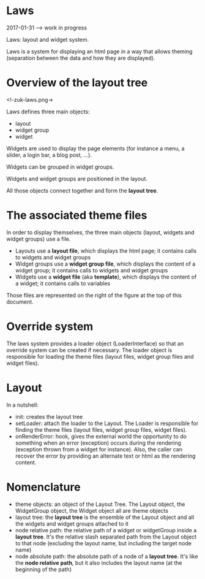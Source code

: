 Laws
============
2017-01-31 --> work in progress


Laws: layout and widget system.

Laws is a system for displaying an html page in a way that allows theming (separation between the data
and how they are displayed).



Overview of the layout tree
=============================


<!-zuk-laws.png->



Laws defines three main objects:

- layout
- widget group
- widget


Widgets are used to display the page elements (for instance a menu, a slider, a login bar, a blog post, ...).

Widgets can be grouped in widget groups.
 
Widgets and widget groups are positioned in the layout.

All those objects connect together and form the **layout tree**.



The associated theme files
====================

In order to display themselves, the three main objects (layout, widgets and widget groups) use a file.

- Layouts use a **layout file**, which displays the html page; it contains calls to widgets and widget groups
- Widget groups use a **widget group file**, which displays the content of a widget group; it contains calls to widgets and widget groups
- Widgets use a **widget file** (aka **template**), which displays the content of a widget; it contains calls to variables


Those files are represented on the right of the figure at the top of this document.



Override system
===================

The laws system provides a loader object (LoaderInterface) so that an override system can be created if necessary.
The loader object is responsible for loading the theme files (layout files, widget group files and widget files).




Layout
===========

In a nutshell:

- init: creates the layout tree
- setLoader: attach the loader to the Layout.
                The Loader is responsible for finding the theme files (layout files, widget group files, widget files).
- onRenderError: hook, gives the external world the opportunity to do something when 
                    an error (exception) occurs during the rendering (exception thrown from a widget for instance).
                    Also, the caller can recover the error by providing an alternate text or html
                    as the rendering content.
                    


Nomenclature
==================

- theme objects: an object of the Layout Tree. The Layout object, the WidgetGroup object, the Widget object all are theme objects
- layout tree: the **layout tree** is the ensemble of the Layout object and all the widgets and widget groups attached to it
- node relative path: the relative path of a widget or widgetGroup inside a **layout tree**. It's the relative slash separated path from the Layout object to that node (excluding the layout name, but including the target node name)
- node absolute path: the absolute path of a node of a **layout tree**. It's like the **node relative path**, but it also includes the layout name (at the beginning of the path)


